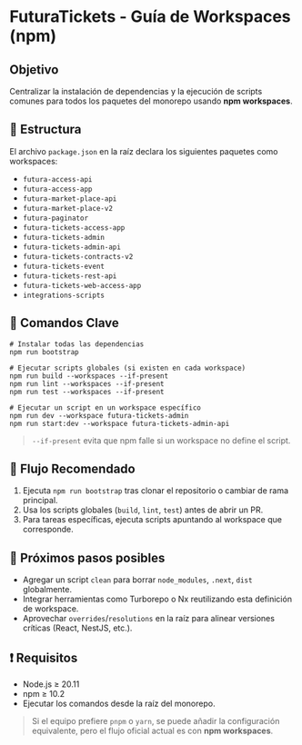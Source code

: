 # FuturaTickets - Guía de Workspaces (npm)

## Objetivo

Centralizar la instalación de dependencias y la ejecución de scripts comunes para todos los paquetes del monorepo usando **npm workspaces**.

## 📁 Estructura

El archivo `package.json` en la raíz declara los siguientes paquetes como workspaces:

- `futura-access-api`
- `futura-access-app`
- `futura-market-place-api`
- `futura-market-place-v2`
- `futura-paginator`
- `futura-tickets-access-app`
- `futura-tickets-admin`
- `futura-tickets-admin-api`
- `futura-tickets-contracts-v2`
- `futura-tickets-event`
- `futura-tickets-rest-api`
- `futura-tickets-web-access-app`
- `integrations-scripts`

## 🚀 Comandos Clave

```
# Instalar todas las dependencias
npm run bootstrap

# Ejecutar scripts globales (si existen en cada workspace)
npm run build --workspaces --if-present
npm run lint --workspaces --if-present
npm run test --workspaces --if-present

# Ejecutar un script en un workspace específico
npm run dev --workspace futura-tickets-admin
npm run start:dev --workspace futura-tickets-admin-api
```

> `--if-present` evita que npm falle si un workspace no define el script.

## 🔁 Flujo Recomendado

1. Ejecuta `npm run bootstrap` tras clonar el repositorio o cambiar de rama principal.
2. Usa los scripts globales (`build`, `lint`, `test`) antes de abrir un PR.
3. Para tareas específicas, ejecuta scripts apuntando al workspace que corresponde.

## 🔧 Próximos pasos posibles

- Agregar un script `clean` para borrar `node_modules`, `.next`, `dist` globalmente.
- Integrar herramientas como Turborepo o Nx reutilizando esta definición de workspace.
- Aprovechar `overrides`/`resolutions` en la raíz para alinear versiones críticas (React, NestJS, etc.).

## ❗ Requisitos

- Node.js ≥ 20.11
- npm ≥ 10.2
- Ejecutar los comandos desde la raíz del monorepo.

> Si el equipo prefiere `pnpm` o `yarn`, se puede añadir la configuración equivalente, pero el flujo oficial actual es con **npm workspaces**.
